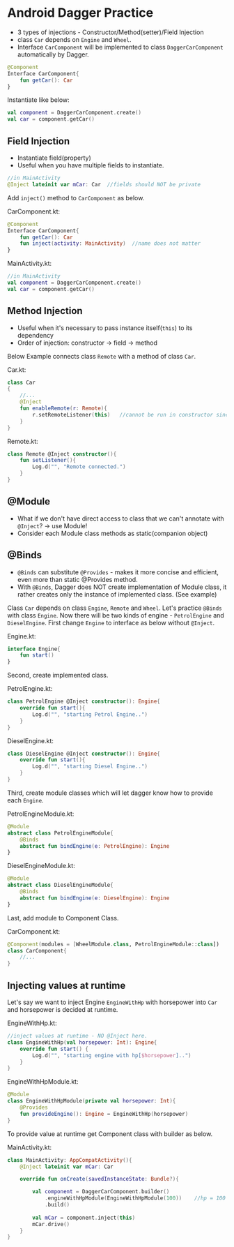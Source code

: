 # Android Dagger Practice
* 3 types of injections - Constructor/Method(setter)/Field Injection
* class `Car` depends on `Engine` and `Wheel`.
* Interface `CarComponent` will be implemented to class `DaggerCarComponent` automatically by Dagger.

```kotlin
@Component
Interface CarComponent{
    fun getCar(): Car
}
```

Instantiate like below:
```kotlin
val component = DaggerCarComponent.create()
val car = component.getCar()
```

## Field Injection
* Instantiate field(property)
* Useful when you have multiple fields to instantiate.
 
```kotlin
//in MainActivity
@Inject lateinit var mCar: Car  //fields should NOT be private
```

Add `inject()` method to `CarComponent` as below.

CarComponent.kt:
```kotlin
@Component
Interface CarComponent{
    fun getCar(): Car
    fun inject(activity: MainActivity)  //name does not matter
}
```

MainActivity.kt:
```kotlin
//in MainActivity
val component = DaggerCarComponent.create()
val car = component.getCar()
```

## Method Injection
* Useful when it's necessary to pass instance itself(`this`) to its dependency
* Order of injection: constructor -> field -> method

Below Example connects class `Remote` with a method of class `Car`.

Car.kt:
```kotlin
class Car 
{
    //...
    @Inject
    fun enableRemote(r: Remote){
        r.setRemoteListener(this)   //cannot be run in constructor since 'this' is not fully instantiated in constructor.
    }
}
```

Remote.kt:
```kotlin
class Remote @Inject constructor(){
    fun setListener(){
        Log.d("", "Remote connected.")
    }
}
```

## @Module
* What if we don't have direct access to class that we can't annotate with `@Inject`? -> use Module!
* Consider each Module class methods as static(companion object)

## @Binds
* `@Binds` can substitute `@Provides` - makes it more concise and efficient, even more than static @Provides method.
* With `@Binds`, Dagger does NOT create implementation of Module class, it rather creates only the instance of implemented class. (See example)

Class `Car` depends on class `Engine`, `Remote` and `Wheel`. Let's practice `@Binds` with class `Engine`.
Now there will be two kinds of engine - `PetrolEngine` and `DieselEngine`.
First change `Engine` to interface as below without `@Inject`.

Engine.kt:
```kotlin
interface Engine{
    fun start()
}
```

Second, create implemented class.

PetrolEngine.kt:
```kotlin
class PetrolEngine @Inject constructor(): Engine{
    override fun start(){
        Log.d("", "starting Petrol Engine..")
    }
}
```

DieselEngine.kt:
```kotlin
class DieselEngine @Inject constructor(): Engine{
    override fun start(){
        Log.d("", "starting Diesel Engine..")
    }
}
```

Third, create module classes which will let dagger know how to provide each `Engine`.

PetrolEngineModule.kt:
```kotlin
@Module
abstract class PetrolEngineModule{
    @Binds
    abstract fun bindEngine(e: PetrolEngine): Engine 
}
```

DieselEngineModule.kt:
```kotlin
@Module
abstract class DieselEngineModule{
    @Binds
    abstract fun bindEngine(e: DieselEngine): Engine 
}
```

Last, add module to Component Class.

CarComponent.kt:
```kotlin
@Component(modules = [WheelModule.class, PetrolEngineModule::class])    //change to any type of Engine here.
class CarComponent{
    //...
}
```

## Injecting values at runtime
Let's say we want to inject Engine `EngineWithHp` with horsepower into `Car` and horsepower is decided at runtime.

EngineWithHp.kt:
```kotlin
//inject values at runtime - NO @Inject here.
class EngineWithHp(val horsepower: Int): Engine{
    override fun start() {
        Log.d("", "starting engine with hp[$horsepower]..")
    }
}
```

EngineWithHpModule.kt:
```kotlin
@Module
class EngineWithHpModule(private val horsepower: Int){
    @Provides
    fun provideEngine(): Engine = EngineWithHp(horsepower)
}
```

To provide value at runtime get Component class with builder as below.

MainActivity.kt:
```kotlin
class MainActivity: AppCompatActivity(){
    @Inject lateinit var mCar: Car

    override fun onCreate(savedInstanceState: Bundle?){

        val component = DaggerCarComponent.builder()
            .engineWithHpModule(EngineWithHpModule(100))    //hp = 100
            .build()
    
        val mCar = component.inject(this)
        mCar.drive()
    }
}
```